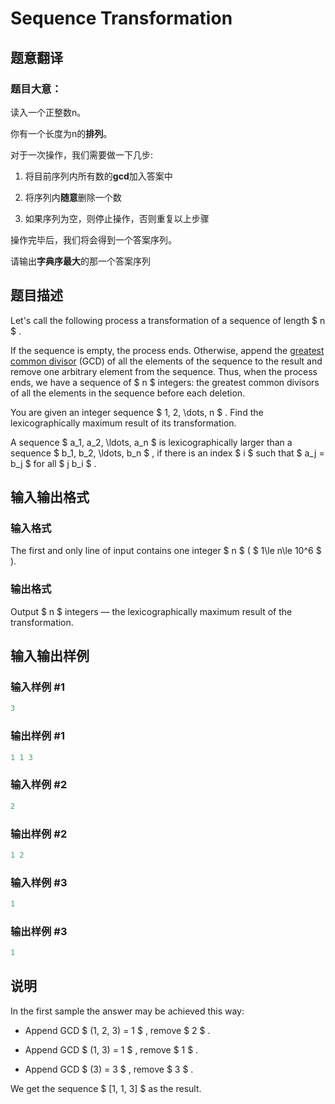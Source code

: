 # Sequence Transformation

## 题意翻译

### 题目大意：

读入一个正整数n。

你有一个长度为n的**排列**。

对于一次操作，我们需要做一下几步:

1. 将目前序列内所有数的**gcd**加入答案中

2. 将序列内**随意**删除一个数

3. 如果序列为空，则停止操作，否则重复以上步骤

操作完毕后，我们将会得到一个答案序列。

请输出**字典序最大**的那一个答案序列

## 题目描述

Let's call the following process a transformation of a sequence of length $ n $ .

If the sequence is empty, the process ends. Otherwise, append the [greatest common divisor](https://en.wikipedia.org/wiki/Greatest_common_divisor) (GCD) of all the elements of the sequence to the result and remove one arbitrary element from the sequence. Thus, when the process ends, we have a sequence of $ n $ integers: the greatest common divisors of all the elements in the sequence before each deletion.

You are given an integer sequence $ 1, 2, \dots, n $ . Find the lexicographically maximum result of its transformation.

A sequence $ a_1, a_2, \ldots, a_n $ is lexicographically larger than a sequence $ b_1, b_2, \ldots, b_n $ , if there is an index $ i $ such that $ a_j = b_j $ for all $ j  b_i $ .

## 输入输出格式

### 输入格式

The first and only line of input contains one integer $ n $ ( $ 1\le n\le 10^6 $ ).

### 输出格式

Output $ n $ integers — the lexicographically maximum result of the transformation.

## 输入输出样例

### 输入样例 #1

```cpp
3

```
### 输出样例 #1

```cpp
1 1 3 
```


### 输入样例 #2

```cpp
2

```
### 输出样例 #2

```cpp
1 2 
```


### 输入样例 #3

```cpp
1

```
### 输出样例 #3

```cpp
1 
```


## 说明

In the first sample the answer may be achieved this way:

- Append GCD $ (1, 2, 3) = 1 $ , remove $ 2 $ .

- Append GCD $ (1, 3) = 1 $ , remove $ 1 $ .

- Append GCD $ (3) = 3 $ , remove $ 3 $ .

We get the sequence $ [1, 1, 3] $ as the result.

